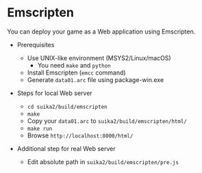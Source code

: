 Emscripten
==========

You can deploy your game as a Web application using Emscripten.

* Prerequisites
    * Use UNIX-like environment (MSYS2/Linux/macOS)
        * You need `make` and `python`
    * Install Emscripten (`emcc` command)
    * Generate `data01.arc` file using package-win.exe

* Steps for local Web server
    * `cd suika2/build/emscripten`
    * `make`
    * Copy your `data01.arc` to `suika2/build/emscripten/html/`
    * `make run`
    * Browse `http://localhost:8000/html/`

* Additional step for real Web server
    * Edit absolute path in `suika2/build/emscripten/pre.js`
